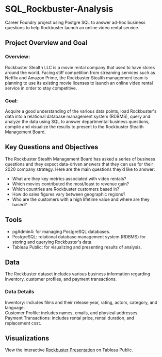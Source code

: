 # SQL_Rockbuster-Analysis
Career Foundry project using Postgre SQL to answer ad-hoc business questions to help Rockbuster launch an online video rental service.
## Project Overview and Goal
### Overview: 
Rockbuster Stealth LLC is a movie rental company that used to have stores around the world. Facing stiff competition from streaming services such as Netflix and Amazon Prime, the Rockbuster Stealth management team is planning to use its existing movie licenses to launch an online video rental service in order to stay competitive.
### Goal: 
Acquire a good understanding of the various data points, load Rockbuster's data into a relational database management system (RDBMS), query and analyze the data using SQL to answer departmental business questions, compile and visualize the results to present to the Rockbuster Stealth Management Board. 
## Key Questions and Objectives
The Rockbuster Stealth Management Board has asked a series of business questions and they expect data-driven answers that they can use for their 2020 company strategy. Here are the main questions they’d like to answer:
- What are they key metrics associated with video rentals?
- Which movies contributed the most/least to revenue gain?
- Which countries are Rockbuster customers based in?
- How do sales figures vary between geographic regions?
- Who are the customers with a high lifetime value and where are they based?
## Tools
- pgAdmin4: for managing PostgreSQL databases.
- PostgreSQL: relational database management system (RDBMS) for storing and querying Rockbuster's data.
- Tableau Public: for visualizing and presenting results of analysis.
## Data
The Rockbuster dataset includes various business information regarding inventory, customer profiles, and payment transactions.
### Data Details
Inventory: includes films and their release year, rating, actors, category, and language.  
Customer Profile: includes names, emails, and physical addresses.  
Payment Transactions: includes rental price, rental duration, and replacement cost.
## Visualizations
View the interactive [Rockbuster Presentation](https://public.tableau.com/app/profile/jordan.boer/viz/RockbusterPresentationbyJordanBoer/Story1) on Tableau Public.
